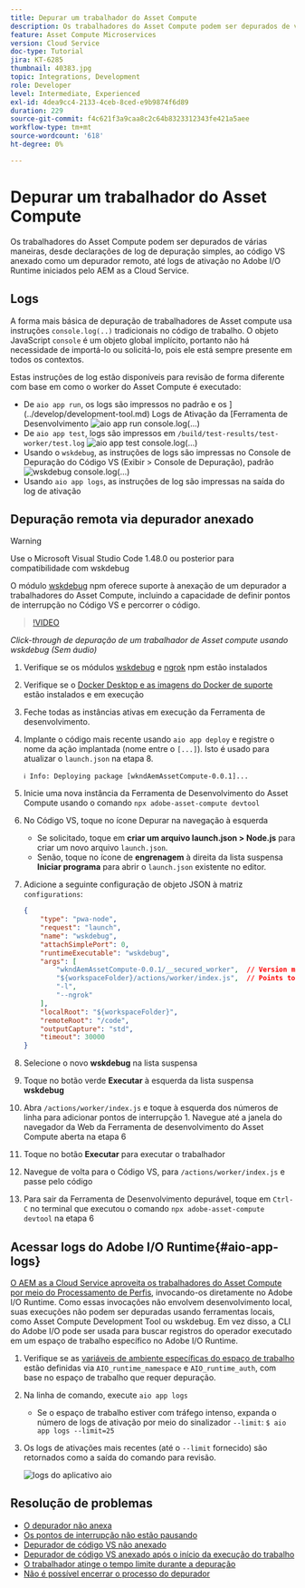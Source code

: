 ```yaml
---
title: Depurar um trabalhador do Asset Compute
description: Os trabalhadores do Asset Compute podem ser depurados de várias maneiras, desde declarações de log de depuração simples, ao código VS anexado como um depurador remoto, até logs de ativação no Adobe I/O Runtime iniciados pelo AEM as a Cloud Service.
feature: Asset Compute Microservices
version: Cloud Service
doc-type: Tutorial
jira: KT-6285
thumbnail: 40383.jpg
topic: Integrations, Development
role: Developer
level: Intermediate, Experienced
exl-id: 4dea9cc4-2133-4ceb-8ced-e9b9874f6d89
duration: 229
source-git-commit: f4c621f3a9caa8c2c64b8323312343fe421a5aee
workflow-type: tm+mt
source-wordcount: '618'
ht-degree: 0%

---
```


# Depurar um trabalhador do Asset Compute

Os trabalhadores do Asset Compute podem ser depurados de várias maneiras, desde declarações de log de depuração simples, ao código VS anexado como um depurador remoto, até logs de ativação no Adobe I/O Runtime iniciados pelo AEM as a Cloud Service.

## Logs

A forma mais básica de depuração de trabalhadores de Asset compute usa instruções `console.log(..)` tradicionais no código de trabalho. O objeto JavaScript `console` é um objeto global implícito, portanto não há necessidade de importá-lo ou solicitá-lo, pois ele está sempre presente em todos os contextos.

Estas instruções de log estão disponíveis para revisão de forma diferente com base em como o worker do Asset Compute é executado:

+ De `aio app run`, os logs são impressos no padrão e os ](../develop/development-tool.md) Logs de Ativação da [Ferramenta de Desenvolvimento
  ![aio app run console.log(...)](./assets/debug/console-log__aio-app-run.png)
+ De `aio app test`, logs são impressos em `/build/test-results/test-worker/test.log`
  ![aio app test console.log(...)](./assets/debug/console-log__aio-app-test.png)
+ Usando o `wskdebug`, as instruções de logs são impressas no Console de Depuração do Código VS (Exibir > Console de Depuração), padrão
  ![wskdebug console.log(...)](./assets/debug/console-log__wskdebug.png)
+ Usando `aio app logs`, as instruções de log são impressas na saída do log de ativação

## Depuração remota via depurador anexado

>[!WARNING]
>
>Use o Microsoft Visual Studio Code 1.48.0 ou posterior para compatibilidade com wskdebug

O módulo [wskdebug](https://www.npmjs.com/package/@openwhisk/wskdebug) npm oferece suporte à anexação de um depurador a trabalhadores do Asset Compute, incluindo a capacidade de definir pontos de interrupção no Código VS e percorrer o código.

>[!VIDEO](https://video.tv.adobe.com/v/40383?quality=12&learn=on)

_Click-through de depuração de um trabalhador de Asset compute usando wskdebug (Sem áudio)_

1. Verifique se os módulos [wskdebug](../set-up/development-environment.md#wskdebug) e [ngrok](../set-up/development-environment.md#ngork) npm estão instalados
1. Verifique se o [Docker Desktop e as imagens do Docker de suporte](../set-up/development-environment.md#docker) estão instalados e em execução
1. Feche todas as instâncias ativas em execução da Ferramenta de desenvolvimento.
1. Implante o código mais recente usando `aio app deploy` e registre o nome da ação implantada (nome entre o `[...]`). Isto é usado para atualizar o `launch.json` na etapa 8.

   ```
   ℹ Info: Deploying package [wkndAemAssetCompute-0.0.1]...
   ```


1. Inicie uma nova instância da Ferramenta de Desenvolvimento do Asset Compute usando o comando `npx adobe-asset-compute devtool`
1. No Código VS, toque no ícone Depurar na navegação à esquerda
   + Se solicitado, toque em __criar um arquivo launch.json > Node.js__ para criar um novo arquivo `launch.json`.
   + Senão, toque no ícone de __engrenagem__ à direita da lista suspensa __Iniciar programa__ para abrir o `launch.json` existente no editor.
1. Adicione a seguinte configuração de objeto JSON à matriz `configurations`:

   ```json
   {
       "type": "pwa-node",
       "request": "launch",
       "name": "wskdebug",
       "attachSimplePort": 0,
       "runtimeExecutable": "wskdebug",
       "args": [
           "wkndAemAssetCompute-0.0.1/__secured_worker",  // Version must match your Asset Compute worker's version
           "${workspaceFolder}/actions/worker/index.js",  // Points to your worker
           "-l",
           "--ngrok"
       ],
       "localRoot": "${workspaceFolder}",
       "remoteRoot": "/code",
       "outputCapture": "std",
       "timeout": 30000
   }
   ```

1. Selecione o novo __wskdebug__ na lista suspensa
1. Toque no botão verde __Executar__ à esquerda da lista suspensa __wskdebug__
1. Abra `/actions/worker/index.js` e toque à esquerda dos números de linha para adicionar pontos de interrupção 1. Navegue até a janela do navegador da Web da Ferramenta de desenvolvimento do Asset Compute aberta na etapa 6
1. Toque no botão __Executar__ para executar o trabalhador
1. Navegue de volta para o Código VS, para `/actions/worker/index.js` e passe pelo código
1. Para sair da Ferramenta de Desenvolvimento depurável, toque em `Ctrl-C` no terminal que executou o comando `npx adobe-asset-compute devtool` na etapa 6

## Acessar logs do Adobe I/O Runtime{#aio-app-logs}

[O AEM as a Cloud Service aproveita os trabalhadores do Asset Compute por meio do Processamento de Perfis](../deploy/processing-profiles.md), invocando-os diretamente no Adobe I/O Runtime. Como essas invocações não envolvem desenvolvimento local, suas execuções não podem ser depuradas usando ferramentas locais, como Asset Compute Development Tool ou wskdebug. Em vez disso, a CLI do Adobe I/O pode ser usada para buscar registros do operador executado em um espaço de trabalho específico no Adobe I/O Runtime.

1. Verifique se as [variáveis de ambiente específicas do espaço de trabalho](../deploy/runtime.md) estão definidas via `AIO_runtime_namespace` e `AIO_runtime_auth`, com base no espaço de trabalho que requer depuração.
1. Na linha de comando, execute `aio app logs`
   + Se o espaço de trabalho estiver com tráfego intenso, expanda o número de logs de ativação por meio do sinalizador `--limit`:
     `$ aio app logs --limit=25`
1. Os logs de ativações mais recentes (até o `--limit` fornecido) são retornados como a saída do comando para revisão.

   ![logs do aplicativo aio](./assets/debug/aio-app-logs.png)

## Resolução de problemas

+ [O depurador não anexa](../troubleshooting.md#debugger-does-not-attach)
+ [Os pontos de interrupção não estão pausando](../troubleshooting.md#breakpoints-no-pausing)
+ [Depurador de código VS não anexado](../troubleshooting.md#vs-code-debugger-not-attached)
+ [Depurador de código VS anexado após o início da execução do trabalho](../troubleshooting.md#vs-code-debugger-attached-after-worker-execution-began)
+ [O trabalhador atinge o tempo limite durante a depuração](../troubleshooting.md#worker-times-out-while-debugging)
+ [Não é possível encerrar o processo do depurador](../troubleshooting.md#cannot-terminate-debugger-process)
